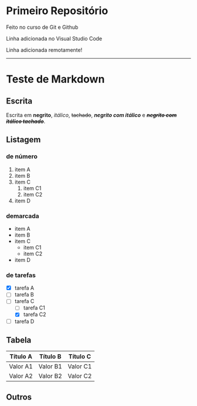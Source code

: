 # Primeiro Repositório
 Feito no curso de Git e Github
 
 Linha adicionada no Visual Studio Code
 
 Linha adicionada remotamente!
 ***
 # Teste de Markdown
 ## Escrita
 Escrita em **negrito**, *itálico*, ~~tachado~~, **_negrito com itálico_** e ~~**_negrito com itálico tachado_**~~.
 
 ## Listagem
 ### de número
 1. item A
 2. item B
 3. item C
    1. item C1
    2. item C2
 3. item D

### demarcada
* item A
* item B
* item C
   * item C1
   * item C2
* item D

### de tarefas
- [x] tarefa A
- [ ] tarefa B
- [ ] tarefa C
   - [ ] tarefa C1
   - [x] tarefa C2
- [ ] tarefa D

## Tabela
Título A | Título B | Título C
--- | --- | --- |
Valor A1 | Valor B1 | Valor C1
Valor A2 | Valor B2 | Valor C2

## Outros
   
 
